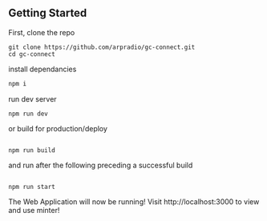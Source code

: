 
## Getting Started

First, clone the repo

```
git clone https://github.com/arpradio/gc-connect.git
cd gc-connect
```

install dependancies

```bash
npm i

```

run dev server

```
npm run dev

```

or build for production/deploy

```

npm run build

```

and run after the following preceding a successful build

```

npm run start

```

The Web Application will now be running! Visit http://localhost:3000 to view and use minter!
